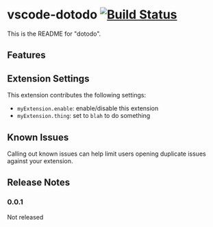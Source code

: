 # vscode-dotodo [![Build Status](https://travis-ci.org/jshap70/vscode-todotodo.svg?branch=master)](https://travis-ci.org/jshap70/vscode-todotodo)

This is the README for "dotodo".

## Features


## Extension Settings

This extension contributes the following settings:

* `myExtension.enable`: enable/disable this extension
* `myExtension.thing`: set to `blah` to do something

## Known Issues

Calling out known issues can help limit users opening duplicate issues against your extension.

## Release Notes

### 0.0.1

Not released
